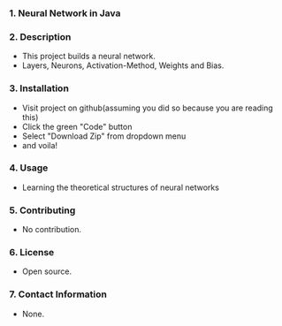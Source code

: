 ### 1. Neural Network in Java

### 2. Description
- This project builds a neural network. 
- Layers, Neurons, Activation-Method, Weights and Bias.

### 3. **Installation**
- Visit project on github(assuming you did so because you are reading this)
- Click the green "Code" button
- Select "Download Zip" from dropdown menu
- and voila!

### 4. Usage
- Learning the theoretical structures of neural networks

### 5. Contributing
- No contribution. 

### 6. License
- Open source. 

### 7. Contact Information
- None.